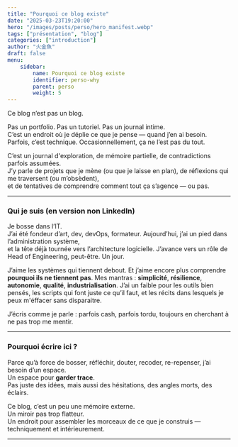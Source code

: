 ```yaml
---
title: "Pourquoi ce blog existe"
date: "2025-03-23T19:20:00"
hero: "/images/posts/perso/hero_manifest.webp"
tags: ["présentation", "blog"]
categories: ["introduction"]
author: "火金魚"
draft: false
menu:
    sidebar:
        name: Pourquoi ce blog existe
        identifier: perso-why
        parent: perso
        weight: 5
---
```


Ce blog n’est pas un blog.

Pas un portfolio. Pas un tutoriel. Pas un journal intime.  
C’est un endroit où je déplie ce que je pense — quand j’en ai besoin.  
Parfois, c’est technique. Occasionnellement, ça ne l’est pas du tout.

C’est un journal d'exploration, de mémoire partielle, de contradictions parfois assumées.  
J’y parle de projets que je mène (ou que je laisse en plan), de réflexions qui me traversent (ou m’obsèdent),  
et de tentatives de comprendre comment tout ça s’agence — ou pas.

---

### Qui je suis (en version non LinkedIn)

Je bosse dans l’IT.  
J’ai été fondeur d’art, dev, devOps, formateur. Aujourd’hui, j’ai un pied dans l’administration système,  
et la tête déjà tournée vers l’architecture logicielle. J’avance vers un rôle de Head of Engineering, peut-être. Un jour.

J’aime les systèmes qui tiennent debout. Et j’aime encore plus comprendre **pourquoi ils ne tiennent pas**.
Mes mantras : **simplicité**, **résilience**, **autonomie**, **qualité**, **industrialisation**.
J’ai un faible pour les outils bien pensés, les scripts qui font juste ce qu’il faut, et les récits dans lesquels je peux m'éffacer sans disparaitre.

J’écris comme je parle : parfois cash, parfois tordu, toujours en cherchant à ne pas trop me mentir.

---

### Pourquoi écrire ici ?

Parce qu’à force de bosser, réfléchir, douter, recoder, re-repenser, j’ai besoin d’un espace.  
Un espace pour **garder trace**.  
Pas juste des idées, mais aussi des hésitations, des angles morts, des éclairs.

Ce blog, c’est un peu une mémoire externe.  
Un miroir pas trop flatteur.  
Un endroit pour assembler les morceaux de ce que je construis — techniquement et intérieurement.

---